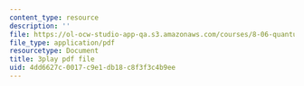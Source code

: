 ```yaml
---
content_type: resource
description: ''
file: https://ol-ocw-studio-app-qa.s3.amazonaws.com/courses/8-06-quantum-physics-iii-spring-2018/4dd6627c0017c9e1db18c8f3f3c4b9ee_4BM58741VOg.pdf
file_type: application/pdf
resourcetype: Document
title: 3play pdf file
uid: 4dd6627c-0017-c9e1-db18-c8f3f3c4b9ee
---
```

